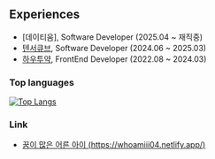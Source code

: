 ## Experiences
- [데이티움], Software Developer (2025.04 ~ 재직중)
- [텐서큐브](https://tensorcube.net), Software Developer (2024.06 ~ 2025.03)
- [하우투약](https://howtoyak.com/), FrontEnd Developer (2022.08 ~ 2024.03)



### Top languages
[![Top Langs](https://github-readme-stats.vercel.app/api/top-langs/?username=whos-bax&layout=compact)](https://github.com/whos-bax/github-readme-stats)

### Link
- [꿈이 많은 어른 아이 (https://whoamiii04.netlify.app/)](https://whoamiii04.netlify.app/)
